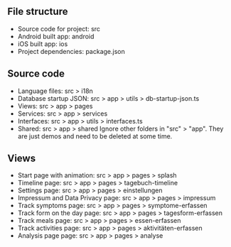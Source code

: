 ## File structure 

- Source code for project: src
- Android built app: android
- iOS built app: ios
- Project dependencies: package.json

## Source code

- Language files: src > i18n
- Database startup JSON: src > app > utils > db-startup-json.ts
- Views: src > app > pages
- Services: src > app > services
- Interfaces: src > app > utils > interfaces.ts
- Shared: src > app > shared
Ignore other folders in "src" > "app". They are just demos and need to be deleted at some time.

## Views

- Start page with animation: src > app > pages > splash
- Timeline page: src > app > pages > tagebuch-timeline
- Settings page: src > app > pages > einstellungen
- Impressum and Data Privacy page: src > app > pages > impressum
- Track symptoms page: src > app > pages > symptome-erfassen
- Track form on the day page: src > app > pages > tagesform-erfassen
- Track meals page: src > app > pages > essen-erfassen
- Track activities page: src > app > pages > aktivitäten-erfassen
- Analysis page page: src > app > pages > analyse
